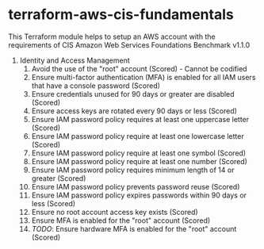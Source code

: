 # terraform-aws-cis-fundamentals

This Terraform module helps to setup an AWS account with the requirements of  CIS Amazon Web Services Foundations Benchmark v1.1.0

1. Identity and Access Management
    1. Avoid the use of the "root" account (Scored) - Cannot be codified
    2. Ensure multi-factor authentication (MFA) is enabled for all IAM users that have a console password (Scored)
    3. Ensure credentials unused for 90 days or greater are disabled (Scored)
    4. Ensure access keys are rotated every 90 days or less (Scored)
    5. Ensure IAM password policy requires at least one uppercase letter (Scored)
    6. Ensure IAM password policy require at least one lowercase letter (Scored)
    7. Ensure IAM password policy require at least one symbol (Scored)
    8. Ensure IAM password policy require at least one number (Scored)
    9. Ensure IAM password policy requires minimum length of 14 or greater (Scored)
    10. Ensure IAM password policy prevents password reuse (Scored)
    11. Ensure IAM password policy expires passwords within 90 days or less (Scored)
    12. Ensure no root account access key exists (Scored)
    13. Ensure MFA is enabled for the "root" account (Scored)
    14. *TODO*: Ensure hardware MFA is enabled for the "root" account (Scored)

